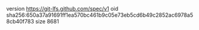 version https://git-lfs.github.com/spec/v1
oid sha256:650a37a91691ff1ea570bc461b9c05e73eb5cd6b49c2852ac6978a58cb40f783
size 8681
